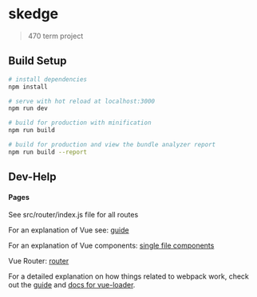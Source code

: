 # skedge

> 470 term project

## Build Setup

``` bash
# install dependencies
npm install

# serve with hot reload at localhost:3000
npm run dev

# build for production with minification
npm run build

# build for production and view the bundle analyzer report
npm run build --report
```

## Dev-Help

#### Pages
See src/router/index.js file for all routes

For an explanation of Vue see: [guide](https://vuejs.org/v2/guide/index.html)

For an explanation of Vue components: [single file components](https://vuejs.org/v2/guide/single-file-components.html)

Vue Router: [router](https://router.vuejs.org/)

For a detailed explanation on how things related to webpack work, check out the [guide](http://vuejs-templates.github.io/webpack/) and [docs for vue-loader](http://vuejs.github.io/vue-loader).
